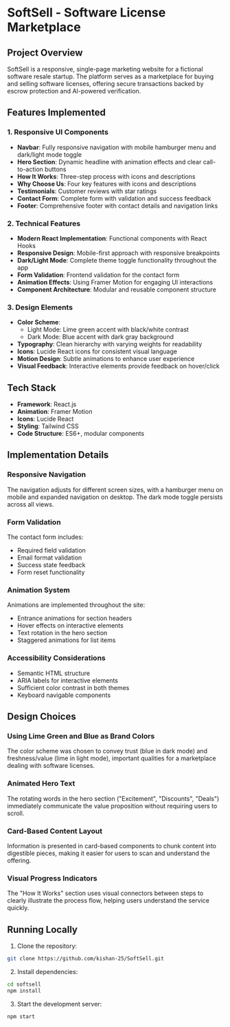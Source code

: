 # SoftSell - Software License Marketplace

## Project Overview
SoftSell is a responsive, single-page marketing website for a fictional software resale startup. The platform serves as a marketplace for buying and selling software licenses, offering secure transactions backed by escrow protection and AI-powered verification.

## Features Implemented

### 1. Responsive UI Components
- **Navbar**: Fully responsive navigation with mobile hamburger menu and dark/light mode toggle
- **Hero Section**: Dynamic headline with animation effects and clear call-to-action buttons
- **How It Works**: Three-step process with icons and descriptions
- **Why Choose Us**: Four key features with icons and descriptions
- **Testimonials**: Customer reviews with star ratings
- **Contact Form**: Complete form with validation and success feedback
- **Footer**: Comprehensive footer with contact details and navigation links

### 2. Technical Features
- **Modern React Implementation**: Functional components with React Hooks
- **Responsive Design**: Mobile-first approach with responsive breakpoints
- **Dark/Light Mode**: Complete theme toggle functionality throughout the app
- **Form Validation**: Frontend validation for the contact form
- **Animation Effects**: Using Framer Motion for engaging UI interactions
- **Component Architecture**: Modular and reusable component structure

### 3. Design Elements
- **Color Scheme**: 
  - Light Mode: Lime green accent with black/white contrast
  - Dark Mode: Blue accent with dark gray background
- **Typography**: Clean hierarchy with varying weights for readability
- **Icons**: Lucide React icons for consistent visual language
- **Motion Design**: Subtle animations to enhance user experience
- **Visual Feedback**: Interactive elements provide feedback on hover/click

## Tech Stack
- **Framework**: React.js
- **Animation**: Framer Motion
- **Icons**: Lucide React
- **Styling**: Tailwind CSS
- **Code Structure**: ES6+, modular components

## Implementation Details

### Responsive Navigation
The navigation adjusts for different screen sizes, with a hamburger menu on mobile and expanded navigation on desktop. The dark mode toggle persists across all views.

### Form Validation
The contact form includes:
- Required field validation
- Email format validation
- Success state feedback
- Form reset functionality

### Animation System
Animations are implemented throughout the site:
- Entrance animations for section headers
- Hover effects on interactive elements
- Text rotation in the hero section
- Staggered animations for list items

### Accessibility Considerations
- Semantic HTML structure
- ARIA labels for interactive elements
- Sufficient color contrast in both themes
- Keyboard navigable components

## Design Choices

### Using Lime Green and Blue as Brand Colors
The color scheme was chosen to convey trust (blue in dark mode) and freshness/value (lime in light mode), important qualities for a marketplace dealing with software licenses.

### Animated Hero Text
The rotating words in the hero section ("Excitement", "Discounts", "Deals") immediately communicate the value proposition without requiring users to scroll.

### Card-Based Content Layout
Information is presented in card-based components to chunk content into digestible pieces, making it easier for users to scan and understand the offering.

### Visual Progress Indicators
The "How It Works" section uses visual connectors between steps to clearly illustrate the process flow, helping users understand the service quickly.

## Running Locally
1. Clone the repository:
```bash
git clone https://github.com/kishan-25/SoftSell.git
```
2. Install dependencies:
```bash
cd softsell
npm install
```
3. Start the development server:
```bash
npm start
```